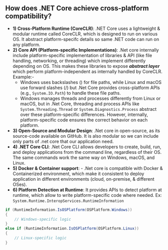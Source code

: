 

## How does .NET Core achieve cross-platform compatibility?
- **1) Cross-Platform Runtime (CoreCLR)**: .NET Core uses a lightweight & modular runtime called CoreCLR, which is designed to run on various OS. It abstract platform-specifc details so same .NET code can run on any platform.  
- **2) Core API (Platform-specific Implementations)**: .Net core internally include platform-specific implementation of libraries & API (like file handling, networking, or threading) which implement differently depending on OS. This makes these libraries to expose ***abstract layer*** which perform platform-independent as internally handled by CoreCLR. Example:-  
  - Windows uses backslashes (\) for file paths, while Linux and macOS use forward slashes (/) but .Net Core provides cross-platform APIs (e.g., `System.IO.Path`) to handle these file paths.
  - Windows manages threads and processes differently from Linux or macOS, but in .Net Core, threading and process APIs like `System.Threading.Thread` or `System.Diagnostics.Process` abstract over these platform-specific differences. However, internally, platform-specific code ensures the correct behavior on each platform.
- **3) Open-Source and Modular Design**: .Net core in open-source, as its source-code available on GitHub. It is also modular so we can include only parts of .net core that our application need.  
- **4) .NET Core CLI**: .Net Core CLI allows developers to create, build, run, and deploy applications from the command line, regardless of their OS. The same commands work the same way on Windows, macOS, and Linux.
- **5) Docker & Container support**: - .Net core is compatible with Docker & Containerized environment, which make it consistent to deploy application in different environments (cloud, on-premise, & different OSes).
- **6) Platform Detection at Runtime**: It provides APIs to detect platform at runtime, which allow to write platform-specific code where needed. Ex: `System.Runtime.InteropServices.RuntimeInformation`
```csharp
if (RuntimeInformation.IsOSPlatform(OSPlatform.Windows))
{
    // Windows-specific logic
}
else if (RuntimeInformation.IsOSPlatform(OSPlatform.Linux))
{
    // Linux-specific logic
}
```
